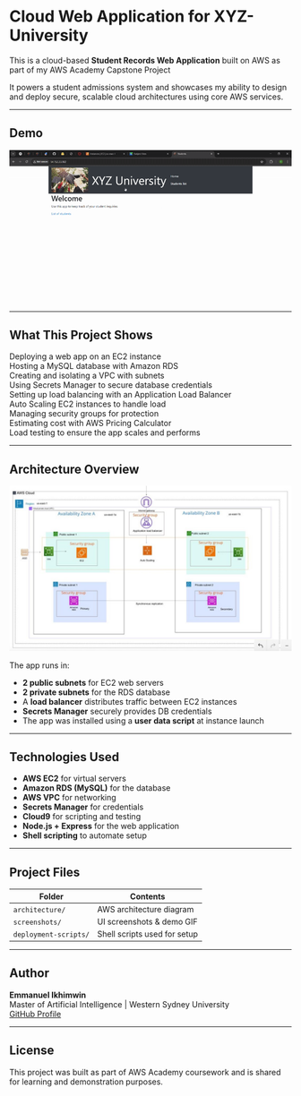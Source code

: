 # Cloud Web Application for XYZ-University

This is a cloud-based **Student Records Web Application** built on AWS as part of my AWS Academy Capstone Project

It powers a student admissions system and showcases my ability to design and deploy secure, scalable cloud architectures using core AWS services.


---

## Demo

![App Demo](screenshots/demo.gif)

---

## What This Project Shows

 Deploying a web app on an EC2 instance  
 Hosting a MySQL database with Amazon RDS  
 Creating and isolating a VPC with subnets  
 Using Secrets Manager to secure database credentials  
 Setting up load balancing with an Application Load Balancer  
 Auto Scaling EC2 instances to handle load  
 Managing security groups for protection  
 Estimating cost with AWS Pricing Calculator  
 Load testing to ensure the app scales and performs

---

## Architecture Overview

![Architecture Diagram](architecture/architecture-diagram.jpeg)


The app runs in:
- **2 public subnets** for EC2 web servers
- **2 private subnets** for the RDS database
- A **load balancer** distributes traffic between EC2 instances
- **Secrets Manager** securely provides DB credentials
- The app was installed using a **user data script** at instance launch

---

## Technologies Used

- **AWS EC2** for virtual servers  
- **Amazon RDS (MySQL)** for the database  
- **AWS VPC** for networking  
- **Secrets Manager** for credentials  
- **Cloud9** for scripting and testing  
- **Node.js + Express** for the web application  
- **Shell scripting** to automate setup

---

## Project Files

| Folder               | Contents                                  |
|----------------------|-------------------------------------------|
| `architecture/`      | AWS architecture diagram                  |
| `screenshots/`       | UI screenshots & demo GIF                 |
| `deployment-scripts/`| Shell scripts used for setup              |

---

## Author

**Emmanuel Ikhimwin**  
Master of Artificial Intelligence | Western Sydney University  
[GitHub Profile](https://github.com/ikhimwinemmanuel)

---

## License

This project was built as part of AWS Academy coursework and is shared for learning and demonstration purposes.
